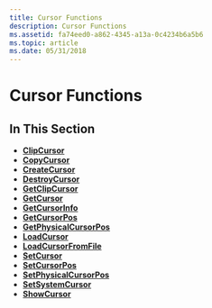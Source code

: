```yaml
---
title: Cursor Functions
description: Cursor Functions
ms.assetid: fa74eed0-a862-4345-a13a-0c4234b6a5b6
ms.topic: article
ms.date: 05/31/2018
---
```


# Cursor Functions

## In This Section

-   [**ClipCursor**](/windows/desktop/api/Winuser/nf-winuser-clipcursor)
-   [**CopyCursor**](/windows/desktop/api/Winuser/nf-winuser-copycursor)
-   [**CreateCursor**](/windows/desktop/api/Winuser/nf-winuser-createcursor)
-   [**DestroyCursor**](/windows/desktop/api/Winuser/nf-winuser-destroycursor)
-   [**GetClipCursor**](/windows/desktop/api/Winuser/nf-winuser-getclipcursor)
-   [**GetCursor**](/windows/desktop/api/Winuser/nf-winuser-getcursor)
-   [**GetCursorInfo**](/windows/desktop/api/Winuser/nf-winuser-getcursorinfo)
-   [**GetCursorPos**](/windows/desktop/api/Winuser/nf-winuser-getcursorpos)
-   [**GetPhysicalCursorPos**](/windows/desktop/api/Winuser/nf-winuser-getphysicalcursorpos)
-   [**LoadCursor**](/windows/desktop/api/Winuser/nf-winuser-loadcursora)
-   [**LoadCursorFromFile**](/windows/desktop/api/Winuser/nf-winuser-loadcursorfromfilea)
-   [**SetCursor**](/windows/desktop/api/Winuser/nf-winuser-setcursor)
-   [**SetCursorPos**](/windows/desktop/api/Winuser/nf-winuser-setcursorpos)
-   [**SetPhysicalCursorPos**](/windows/desktop/api/Winuser/nf-winuser-setphysicalcursorpos)
-   [**SetSystemCursor**](/windows/desktop/api/Winuser/nf-winuser-setsystemcursor)
-   [**ShowCursor**](/windows/desktop/api/Winuser/nf-winuser-showcursor)

 

 





